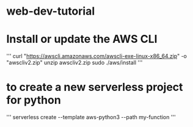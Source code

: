 # web-dev-tutorial

# Install or update the AWS CLI
'''
curl "https://awscli.amazonaws.com/awscli-exe-linux-x86_64.zip" -o "awscliv2.zip"
unzip awscliv2.zip
sudo ./aws/install
'''

# to create a new serverless project for python 

'''
serverless create --template aws-python3 --path my-function
'''

